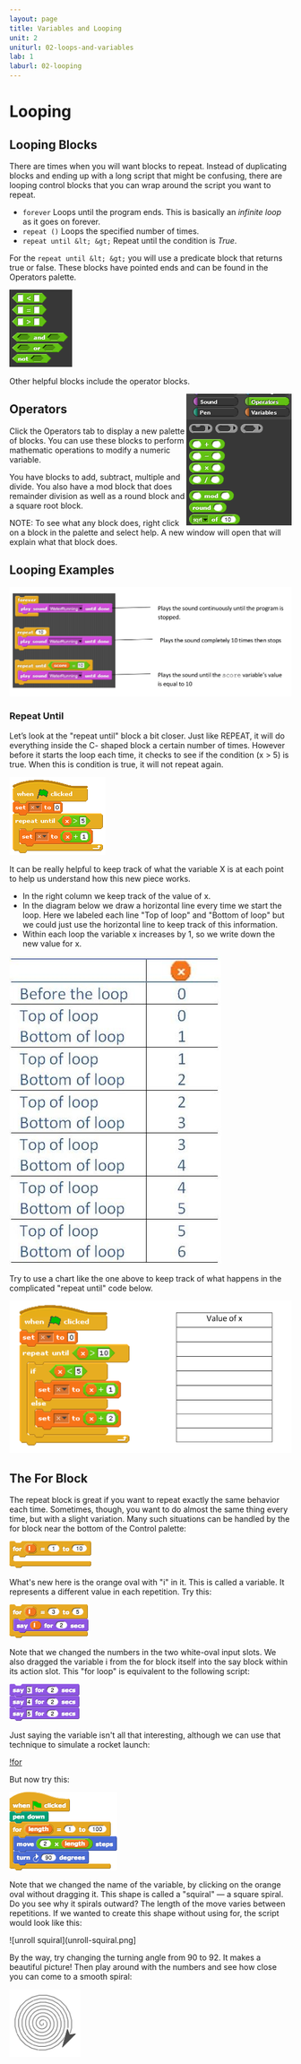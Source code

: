 ```yaml
---
layout: page
title: Variables and Looping
unit: 2
uniturl: 02-loops-and-variables
lab: 1
laburl: 02-looping
---
```



Looping
==========================

Looping Blocks
--------------
There are times when you will want blocks to repeat. Instead of duplicating blocks
and ending up with a long script that might be confusing, there are looping control
blocks that you can wrap around the script you want to repeat.

 * ```forever``` Loops until the program ends. This is basically an *infinite loop*
   as it goes on forever.
 * ```repeat ()``` Loops the specified number of times.
 * ```repeat until &lt; &gt;``` Repeat until the condition is *True*.
 
For the ```repeat until &lt; &gt;``` you will use a predicate block that returns
true or false. These blocks have pointed ends and can be found in the Operators
palette.

![Predicates](lab-reporters-1.png)

Other helpful blocks include the operator blocks.


<img src="lab-reporters-2.png" align="right" />

Operators
---------
Click the Operators tab to display a new palette of blocks. You can use
these blocks to perform mathematic operations to modify a numeric variable.

You have blocks to add, subtract, multiple and divide. You also have a
mod block that does remainder division as well as a round block and a
square root block.

NOTE: To see what any block does, right click on a block in the palette
and select help. A new window will open that will explain what that block does.


Looping Examples
----------------
![Looping Example](lab-loop-1.png)

### Repeat Until
Let’s look at the "repeat until" block a bit closer. Just like REPEAT, it will do everything inside the C-
shaped block a certain number of times. However before it starts the loop each time, it checks to see if
the condition (x > 5) is true. When this is condition is true, it will not repeat again.

![Looping Example](lab-loop-2.png)

It can be really helpful to keep track of what the variable X is at each point to help us understand how
this new piece works.

 * In the right column we keep track of the value of x.
 * In the diagram below we draw a horizontal line every time we start the loop.
   Here we labeled each line "Top of loop" and "Bottom of loop" but we could just
   use the horizontal line to keep track of this information.
 * Within each loop the variable x increases by 1, so we write down the new value for x.

![Looping Example](lab-loop-3.png)

Try to use a chart like the one above to keep track of what happens in the complicated "repeat until"
code below.

![Looping Example](lab-loop-4.png)

The For Block
----------
The repeat block is great if you want to repeat exactly the same behavior each time. Sometimes, though, 
you want to do almost the same thing every time, but with a slight variation. Many such situations can be 
handled by the for block near the bottom of the Control palette:

![For Block](for.png)

What's new here is the orange oval with "i" in it. This is called a variable. It represents a different value in each repetition. Try this:

![For Block with variable](for35say.png)

Note that we changed the numbers in the two white-oval input slots. We also dragged the variable i from the for block itself into the say block within its action slot. This "for loop" is equivalent to the following script:

![for equivalent](say345.png)

Just saying the variable isn't all that interesting, although we can use that technique to simulate a rocket launch:

[!for](blastoff.png)

But now try this:

![try this](squiral.png)

Note that we changed the name of the variable, by clicking on the orange oval without dragging it. This shape is called a "squiral" — a square spiral. Do you see why it spirals outward? The length of the move varies between repetitions. If we wanted to create this shape without using for, the script would look like this:

![unroll squiral](unroll-squiral.png]

By the way, try changing the turning angle from 90 to 92. It makes a beautiful picture! Then play around with the numbers and see how close you can come to a smooth spiral:

![spiral](spiral.png)

